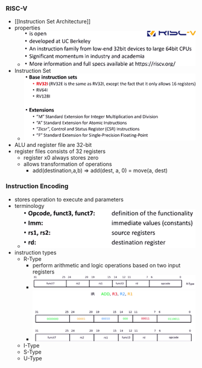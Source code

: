 ### RISC-V 
+ [[Instruction Set Architecture]]
+ properties
	+ ![](Pasted%20image%2020221101170500.png)
+ Instruction Set
	+ ![](Pasted%20image%2020221101170610.png)
+ ALU and register file are 32-bit
+ register files consists of 32 registers
	+ register x0 always stores zero
	+ allows transformation of operations 
		+ add(destination,a,b) => add(dest, a, 0) = move(a, dest)

### Instruction Encoding
+ stores operation to execute and parameters
+ terminology
	+ ![](Pasted%20image%2020221101171520.png)
+ instruction types
	+ R-Type
		+ perform arithmetic and logic operations based on two input registers
		+ ![](Pasted%20image%2020221101171954.png)
		+ ![](Pasted%20image%2020221101172026.png)
	+ I-Type
	+ S-Type
	+ U-Type
